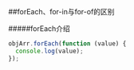 ##forEach、for-in与for-of的区别

#####forEach介绍

```javascript
objArr.forEach(function (value) {
  console.log(value);
});
```